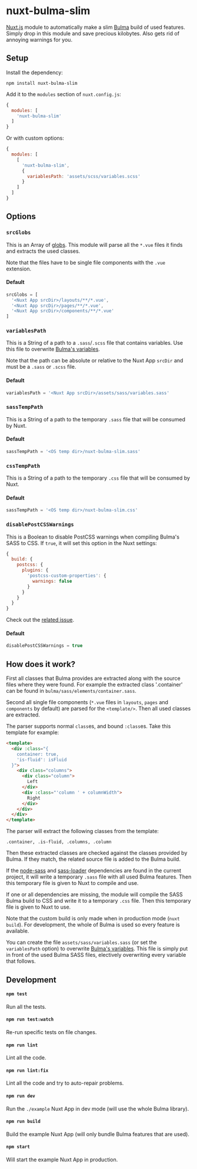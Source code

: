 # nuxt-bulma-slim

[Nuxt.js](https://nuxtjs.org) module to automatically make a slim
[Bulma](https://bulma.io) build of used features. Simply drop in this module and
save precious kilobytes. Also gets rid of annoying warnings for you.


## Setup

Install the dependency:

```shell
npm install nuxt-bulma-slim
```

Add it to the `modules` section of `nuxt.config.js`:

```javascript
{
  modules: [
    'nuxt-bulma-slim'
  ]
}
```

Or with custom options:

```javascript
{
  modules: [
    [
      'nuxt-bulma-slim',
      {
        variablesPath: 'assets/scss/variables.scss'
      }
    ]
  ]
}
```


## Options

### `srcGlobs`

This is an Array of [globs](https://github.com/sindresorhus/globby). This module
will parse all the `*.vue` files it finds and extracts the used classes.

Note that the files have to be single file components with the `.vue`
extension.

#### Default

```javascript
srcGlobs = [
  '<Nuxt App srcDir>/layouts/**/*.vue',
  '<Nuxt App srcDir>/pages/**/*.vue',
  '<Nuxt App srcDir>/components/**/*.vue'
]
```

### `variablesPath`

This is a String of a path to a `.sass`/`.scss` file that contains variables.
Use this file to overwrite
[Bulma's variables](https://bulma.io/documentation/overview/variables/).

Note that the path can be absolute or relative to the Nuxt App `srcDir` and must
be a `.sass` or `.scss` file.

#### Default

```javascript
variablesPath = '<Nuxt App srcDir>/assets/sass/variables.sass'
```

### `sassTempPath`

This is a String of a path to the temporary `.sass` file that will be consumed
by Nuxt.

#### Default

```javascript
sassTempPath = '<OS temp dir>/nuxt-bulma-slim.sass'
```

### `cssTempPath`

This is a String of a path to the temporary `.css` file that will be consumed
by Nuxt.

#### Default

```javascript
sassTempPath = '<OS temp dir>/nuxt-bulma-slim.css'
```

### `disablePostCSSWarnings`

This is a Boolean to disable PostCSS warnings when compiling Bulma's SASS to
CSS. If `true`, it will set this option in the Nuxt settings:

```javascript
{
  build: {
    postcss: {
      plugins: {
        'postcss-custom-properties': {
          warnings: false
        }
      }
    }
  }
}
```

Check out the [related issue](https://github.com/nuxt/nuxt.js/issues/1670).

#### Default

```javascript
disablePostCSSWarnings = true
```


## How does it work?

First all classes that Bulma provides are extracted along with the source files
where they were found. For example the extracted class '.container' can be found
in `bulma/sass/elements/container.sass`.

Second all single file components (`*.vue` files in `layouts`, `pages` and
`components` by default) are parsed for the `<template/>`. Then all used
classes are extracted.

The parser supports normal `class`es, and bound `:class`es. Take this template
for example:

```html
<template>
  <div :class="{
    container: true,
    'is-fluid': isFluid
  }">
    <div class="columns">
      <div class="column">
        Left
      </div>
      <div :class="'column ' + columnWidth">
        Right
      </div>
    </div>
  </div>
</template>
```

The parser will extract the following classes from the template:

```
.container, .is-fluid, .columns, .column
```

Then these extracted classes are checked against the classes provided by Bulma.
If they match, the related source file is added to the Bulma build.

If the [node-sass](https://github.com/sass/node-sass) and
[sass-loader](https://github.com/webpack-contrib/sass-loader) dependencies are
found in the current project, it will write a temporary `.sass` file with all
used Bulma features. Then this temporary file is given to Nuxt to compile and
use.

If one or all dependencies are missing, the module will compile the SASS Bulma
build to CSS and write it to a temporary `.css` file. Then this temporary file
is given to Nuxt to use.

Note that the custom build is only made when in production mode (`nuxt build`).
For development, the whole of Bulma is used so every feature is available.

You can create the file `assets/sass/variables.sass` (or set the
`variablesPath` option) to overwrite
[Bulma's variables](https://bulma.io/documentation/overview/variables/). This
file is simply put in front of the used Bulma SASS files, electively overwriting
every variable that follows.


## Development

#### `npm test`

Run all the tests.

#### `npm run test:watch`

Re-run specific tests on file changes.

#### `npm run lint`

Lint all the code.

#### `npm run lint:fix`

Lint all the code and try to auto-repair problems.

#### `npm run dev`

Run the `./example` Nuxt App in dev mode (will use the whole Bulma library).

#### `npm run build`

Build the example Nuxt App (will only bundle Bulma features that are used).

#### `npm start`

Will start the example Nuxt App in production.
